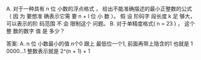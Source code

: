 A. 对于一种具有 n 位 小数的浮点格式 ， 给出不能准确描述的最小正整数的公式（ 因 为
要想准 确表示它需 要 n + l 位 小 数 ）。 假 设 阶码字 段长度 k 足 够大， 可以表示的阶
码范围 不 会 限制这个 问题。
B. 对于单精度格式( n = 23 ) ， 这个整 数的数字 值 是 多少？

答案: A.
 n 位 小数最小的值
 n个0 跟上 最低位一个1, 前面再带上隐含的1
 也就是 1 0000...1
 整数表示就是 2^(n + 1) + 1